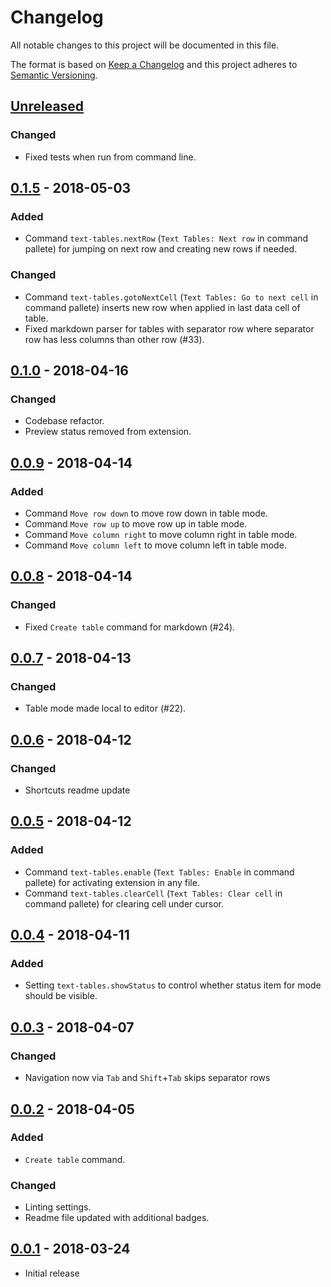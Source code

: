 # Changelog

All notable changes to this project will be documented in this file.

The format is based on [Keep a Changelog](http://keepachangelog.com/en/1.0.0/)
and this project adheres to [Semantic Versioning](http://semver.org/spec/v2.0.0.html).

## [Unreleased]

### Changed

- Fixed tests when run from command line.

## [0.1.5] - 2018-05-03

### Added

- Command `text-tables.nextRow` (`Text Tables: Next row` in command pallete) for jumping on next row and creating new rows if needed.

### Changed

- Command `text-tables.gotoNextCell` (`Text Tables: Go to next cell` in command pallete) inserts new row when applied in last data cell of table.
- Fixed markdown parser for tables with separator row where separator row has less columns than other row (#33).

## [0.1.0] - 2018-04-16

### Changed

- Codebase refactor.
- Preview status removed from extension.

## [0.0.9] - 2018-04-14

### Added

- Command `Move row down` to move row down in table mode.
- Command `Move row up` to move row up in table mode.
- Command `Move column right` to move column right in table mode.
- Command `Move column left` to move column left in table mode.

## [0.0.8] - 2018-04-14

### Changed

- Fixed `Create table` command for markdown (#24).

## [0.0.7] - 2018-04-13

### Changed

- Table mode made local to editor (#22).

## [0.0.6] - 2018-04-12

### Changed

- Shortcuts readme update

## [0.0.5] - 2018-04-12

### Added

- Command `text-tables.enable` (`Text Tables: Enable` in command pallete) for activating extension in any file.
- Command `text-tables.clearCell` (`Text Tables: Clear cell` in command pallete) for clearing cell under cursor.

## [0.0.4] - 2018-04-11

### Added

- Setting `text-tables.showStatus` to control whether status item for mode should be visible.

## [0.0.3] - 2018-04-07

### Changed

- Navigation now via `Tab` and `Shift`+`Tab` skips separator rows

## [0.0.2] - 2018-04-05

### Added

- `Create table` command.

### Changed

- Linting settings.
- Readme file updated with additional badges.

## [0.0.1] - 2018-03-24

- Initial release

[Unreleased]: https://github.com/rpeshkov/vscode-text-tables/compare/v0.1.5...HEAD
[0.1.5]: https://github.com/rpeshkov/vscode-text-tables/compare/v0.1.0...v0.1.5
[0.1.0]: https://github.com/rpeshkov/vscode-text-tables/compare/v0.0.9...v0.1.0
[0.0.9]: https://github.com/rpeshkov/vscode-text-tables/compare/v0.0.8...v0.0.9
[0.0.8]: https://github.com/rpeshkov/vscode-text-tables/compare/v0.0.7...v0.0.8
[0.0.7]: https://github.com/rpeshkov/vscode-text-tables/compare/v0.0.6...v0.0.7
[0.0.6]: https://github.com/rpeshkov/vscode-text-tables/compare/v0.0.5...v0.0.6
[0.0.5]: https://github.com/rpeshkov/vscode-text-tables/compare/v0.0.4...v0.0.5
[0.0.4]: https://github.com/rpeshkov/vscode-text-tables/compare/v0.0.3...v0.0.4
[0.0.3]: https://github.com/rpeshkov/vscode-text-tables/compare/v0.0.2...v0.0.3
[0.0.2]: https://github.com/rpeshkov/vscode-text-tables/compare/v0.0.1...v0.0.2
[0.0.1]: https://github.com/rpeshkov/vscode-text-tables/releases/tag/v0.0.1

